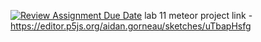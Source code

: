 [![Review Assignment Due Date](https://classroom.github.com/assets/deadline-readme-button-24ddc0f5d75046c5622901739e7c5dd533143b0c8e959d652212380cedb1ea36.svg)](https://classroom.github.com/a/fOgSn8sg)
lab 11 meteor project link - https://editor.p5js.org/aidan.gorneau/sketches/uTbapHsfg
